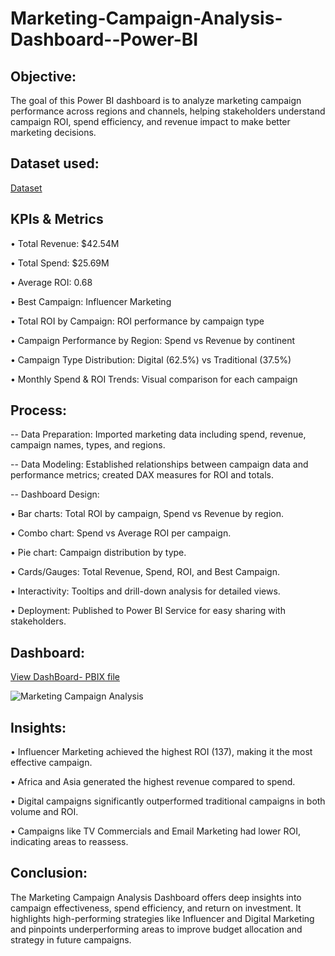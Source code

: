 # Marketing-Campaign-Analysis-Dashboard--Power-BI

## Objective:
The goal of this Power BI dashboard is to analyze marketing campaign performance across regions and channels, helping stakeholders understand campaign ROI, spend efficiency, and revenue impact to make better marketing decisions.

## Dataset used:
<a href="https://github.com/Sunil-Rathod/Marketing-Campaign-Analysis-Dashboard--Power-BI/blob/main/Dataset%20Files.zip">Dataset</a>

## KPIs & Metrics
• Total Revenue: $42.54M

• Total Spend: $25.69M

• Average ROI: 0.68

• Best Campaign: Influencer Marketing

• Total ROI by Campaign: ROI performance by campaign type

• Campaign Performance by Region: Spend vs Revenue by continent

• Campaign Type Distribution: Digital (62.5%) vs Traditional (37.5%)

• Monthly Spend & ROI Trends: Visual comparison for each campaign

## Process:

-- Data Preparation: Imported marketing data including spend, revenue, campaign names, types, and regions.

-- Data Modeling: Established relationships between campaign data and performance metrics; created DAX measures for ROI and totals.

-- Dashboard Design:

• Bar charts: Total ROI by campaign, Spend vs Revenue by region.

• Combo chart: Spend vs Average ROI per campaign.

• Pie chart: Campaign distribution by type.

• Cards/Gauges: Total Revenue, Spend, ROI, and Best Campaign.

• Interactivity: Tooltips and drill-down analysis for detailed views.

• Deployment: Published to Power BI Service for easy sharing with stakeholders.

## Dashboard:
<a href="https://github.com/Sunil-Rathod/Marketing-Campaign-Analysis-Dashboard--Power-BI/blob/main/Marketing%20Campaign%20Analysis.pbix">View DashBoard- PBIX file</a>

![Marketing Campaign Analysis](https://github.com/user-attachments/assets/28fc3408-3215-43dc-89de-9b0cdf026fd8)

## Insights:

• Influencer Marketing achieved the highest ROI (137), making it the most effective campaign.

• Africa and Asia generated the highest revenue compared to spend.

• Digital campaigns significantly outperformed traditional campaigns in both volume and ROI.

• Campaigns like TV Commercials and Email Marketing had lower ROI, indicating areas to reassess.

## Conclusion:

The Marketing Campaign Analysis Dashboard offers deep insights into campaign effectiveness, spend efficiency, and return on investment. It highlights high-performing strategies like Influencer and Digital Marketing and pinpoints underperforming areas to improve budget allocation and strategy in future campaigns.
